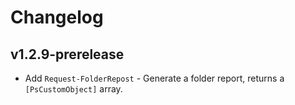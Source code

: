 # Changelog

## v1.2.9-prerelease
 - Add `Request-FolderRepost` - Generate a folder report, returns a `[PsCustomObject]` array.